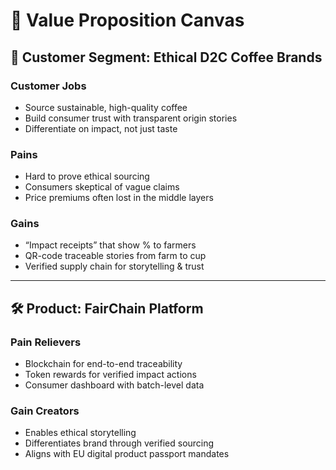 # 🎯 Value Proposition Canvas

## 👤 Customer Segment: Ethical D2C Coffee Brands

### Customer Jobs
- Source sustainable, high-quality coffee
- Build consumer trust with transparent origin stories
- Differentiate on impact, not just taste

### Pains
- Hard to prove ethical sourcing
- Consumers skeptical of vague claims
- Price premiums often lost in the middle layers

### Gains
- “Impact receipts” that show % to farmers
- QR-code traceable stories from farm to cup
- Verified supply chain for storytelling & trust

---

## 🛠️ Product: FairChain Platform

### Pain Relievers
- Blockchain for end-to-end traceability
- Token rewards for verified impact actions
- Consumer dashboard with batch-level data

### Gain Creators
- Enables ethical storytelling
- Differentiates brand through verified sourcing
- Aligns with EU digital product passport mandates
